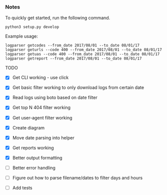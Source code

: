 ### Notes

To quickly get started, run the following command.

```
python3 setup.py develop
```

Example usage:

```
logparser getcodes --from_date 2017/08/01 --to_date 08/01/17
logparser geturls --code 400 --from_date 2017/08/01 --to_date 08/01/17
logparser getuas --code 400 --from_date 2017/08/01 --to_date 08/01/17
logparser getreport --from_date 2017/08/01 --to_date 08/01/17
```

TODO

 - [x] Get CLI working - use click
 - [x] Get basic filter working to only download logs from certain date
 - [x] Read logs using boto based on date filter
 - [x] Get top N 404 filter working
 - [x] Get user-agent filter working
 - [x] Create diagram
 - [x] Move date parsing into helper
 - [x] Get reports working
 - [x] Better output formatting
 - [ ] Better error handling
 - [ ] Figure out how to parse filename/dates to filter days and hours
 - [ ] Add tests


